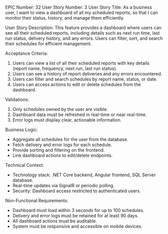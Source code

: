 EPIC Number: 32
User Story Number: 3
User Story Title: As a business user, I want to view a dashboard of all my scheduled reports, so that I can monitor their status, history, and manage them efficiently.

User Story Description: This feature provides a dashboard where users can see all their scheduled reports, including details such as next run time, last run status, delivery history, and any errors. Users can filter, sort, and search their schedules for efficient management.

Acceptance Criteria:
1. Users can view a list of all their scheduled reports with key details (report name, frequency, next run, last run status).
2. Users can see a history of report deliveries and any errors encountered.
3. Users can filter and search schedules by report name, status, or date.
4. Users can access actions to edit or delete schedules from the dashboard.

Validations:
1. Only schedules owned by the user are visible.
2. Dashboard data must be refreshed in real-time or near real-time.
3. Error logs must display clear, actionable information.

Business Logic:
- Aggregate all schedules for the user from the database.
- Fetch delivery and error logs for each schedule.
- Provide sorting and filtering on the frontend.
- Link dashboard actions to edit/delete endpoints.

Technical Context:
- Technology stack: .NET Core backend, Angular frontend, SQL Server database.
- Real-time updates via SignalR or periodic polling.
- Security: Dashboard access restricted to authenticated users.

Non-Functional Requirements:
- Dashboard must load within 3 seconds for up to 100 schedules.
- Delivery and error logs must be retained for at least 90 days.
- All dashboard actions must be auditable.
- System must be responsive and accessible on mobile devices.